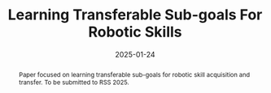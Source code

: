 ---
title: "Learning Transferable Sub-goals For Robotic Skills"
authors:
- Bingnan Huo
- Anita De Mello Koch
- Mete Tuluhan Akbulut
- Kyle Lee
- Yuechuan Yang
- Akhil Bagaria
- George Konidaris
date: 2025-01-24
doi: ""

publishDate: 2024-12-19

publication_types: ["1"]

publication: "Robotics: Science and Systems (RSS)"
publication_short: "RSS"

abstract: |
  Paper focused on learning transferable sub-goals for robotic skill acquisition and transfer.
  To be submitted to RSS 2025.

summary: Method for learning transferable sub-goals in robotic skill learning.

tags:
- Reinforcement Learning
- Robotics
- Skill Learning

featured: true

links:
- name: Lab
  url: http://irl.cs.brown.edu/
url_pdf: ''
url_code: 'https://github.com/BingnanHuo/portable_options_robot'
url_dataset: ''
url_poster: ''
url_project: ''
url_slides: ''
url_source: ''
url_video: ''
---